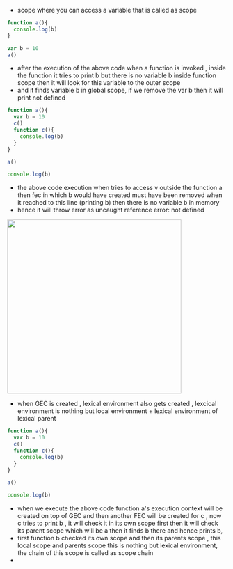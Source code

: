 - scope where you can access a variable that is called as scope


```js
function a(){
  console.log(b)
}

var b = 10
a()
```

- after the execution of the above code when a function is invoked , inside the function it tries to print b but there is no variable b inside function scope then it will look for this variable to the outer scope
- and it finds variable b in global scope, if we remove the var b then it will print not defined

```js
function a(){
  var b = 10
  c()
  function c(){
    console.log(b)
  }
}

a()

console.log(b)
```
 -  the above code execution when tries to access v outside the function a then fec in which b would have created must have been removed when it reached to this line (printing b) then there is no variable b in memory
 -  hence it will throw error as uncaught reference error: not defined  

<img width=400 src="https://github.com/user-attachments/assets/7f872387-d191-4b0d-b9ae-e2d3ddbe685a">

- when GEC is created , lexical environment also gets created , lexcical environment is nothing but local environment + lexical environment of lexical parent

```js
function a(){
  var b = 10
  c()
  function c(){
    console.log(b)
  }
}

a()

console.log(b)
```

- when we execute the above code function a's execution context will be created on top of GEC and then another FEC will be created for c , now c tries to print b , it will check it in its own scope first then it will check its parent scope which will be a then it finds b there and hence prints b,
- first function b checked its own scope and then its parents scope , this local scope and parents scope this is nothing but lexical environment, the chain of this scope is called as scope chain
- 
